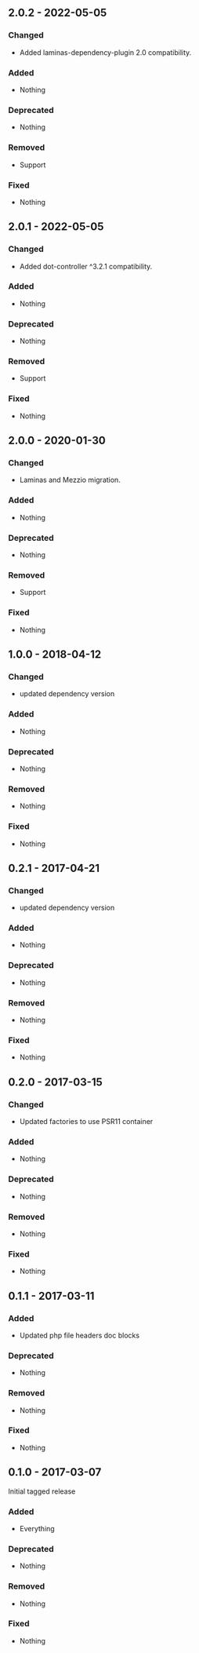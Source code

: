 ## 2.0.2 - 2022-05-05

### Changed
* Added laminas-dependency-plugin 2.0 compatibility.

### Added
* Nothing

### Deprecated
* Nothing

### Removed
* Support

### Fixed
* Nothing

## 2.0.1 - 2022-05-05

### Changed
* Added dot-controller ^3.2.1 compatibility.

### Added
* Nothing

### Deprecated
* Nothing

### Removed
* Support

### Fixed
* Nothing

## 2.0.0 - 2020-01-30

### Changed
* Laminas and Mezzio migration.

### Added
* Nothing

### Deprecated
* Nothing

### Removed
* Support

### Fixed
* Nothing


## 1.0.0 - 2018-04-12

### Changed
* updated dependency version

### Added
* Nothing

### Deprecated
* Nothing

### Removed
* Nothing

### Fixed
* Nothing


## 0.2.1 - 2017-04-21

### Changed
* updated dependency version

### Added
* Nothing

### Deprecated
* Nothing

### Removed
* Nothing

### Fixed
* Nothing


## 0.2.0 - 2017-03-15

### Changed
* Updated factories to use PSR11 container

### Added
* Nothing

### Deprecated
* Nothing

### Removed
* Nothing

### Fixed
* Nothing


## 0.1.1 - 2017-03-11

### Added
* Updated php file headers doc blocks

### Deprecated
* Nothing

### Removed
* Nothing

### Fixed
* Nothing


## 0.1.0 - 2017-03-07

Initial tagged release

### Added
* Everything

### Deprecated
* Nothing

### Removed
* Nothing

### Fixed
* Nothing
